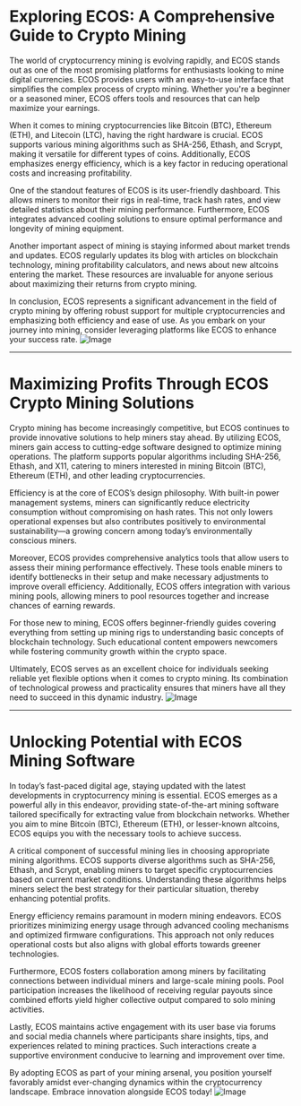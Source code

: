 # Exploring ECOS: A Comprehensive Guide to Crypto Mining

The world of cryptocurrency mining is evolving rapidly, and ECOS stands out as one of the most promising platforms for enthusiasts looking to mine digital currencies. ECOS provides users with an easy-to-use interface that simplifies the complex process of crypto mining. Whether you're a beginner or a seasoned miner, ECOS offers tools and resources that can help maximize your earnings.

When it comes to mining cryptocurrencies like Bitcoin (BTC), Ethereum (ETH), and Litecoin (LTC), having the right hardware is crucial. ECOS supports various mining algorithms such as SHA-256, Ethash, and Scrypt, making it versatile for different types of coins. Additionally, ECOS emphasizes energy efficiency, which is a key factor in reducing operational costs and increasing profitability.

One of the standout features of ECOS is its user-friendly dashboard. This allows miners to monitor their rigs in real-time, track hash rates, and view detailed statistics about their mining performance. Furthermore, ECOS integrates advanced cooling solutions to ensure optimal performance and longevity of mining equipment.

Another important aspect of mining is staying informed about market trends and updates. ECOS regularly updates its blog with articles on blockchain technology, mining profitability calculators, and news about new altcoins entering the market. These resources are invaluable for anyone serious about maximizing their returns from crypto mining.

In conclusion, ECOS represents a significant advancement in the field of crypto mining by offering robust support for multiple cryptocurrencies and emphasizing both efficiency and ease of use. As you embark on your journey into mining, consider leveraging platforms like ECOS to enhance your success rate. ![Image](https://github.com/user-attachments/assets/057c907c-805e-4310-a052-f5031067f3de)

---

# Maximizing Profits Through ECOS Crypto Mining Solutions

Crypto mining has become increasingly competitive, but ECOS continues to provide innovative solutions to help miners stay ahead. By utilizing ECOS, miners gain access to cutting-edge software designed to optimize mining operations. The platform supports popular algorithms including SHA-256, Ethash, and X11, catering to miners interested in mining Bitcoin (BTC), Ethereum (ETH), and other leading cryptocurrencies.

Efficiency is at the core of ECOS’s design philosophy. With built-in power management systems, miners can significantly reduce electricity consumption without compromising on hash rates. This not only lowers operational expenses but also contributes positively to environmental sustainability—a growing concern among today’s environmentally conscious miners.

Moreover, ECOS provides comprehensive analytics tools that allow users to assess their mining performance effectively. These tools enable miners to identify bottlenecks in their setup and make necessary adjustments to improve overall efficiency. Additionally, ECOS offers integration with various mining pools, allowing miners to pool resources together and increase chances of earning rewards.

For those new to mining, ECOS offers beginner-friendly guides covering everything from setting up mining rigs to understanding basic concepts of blockchain technology. Such educational content empowers newcomers while fostering community growth within the crypto space.

Ultimately, ECOS serves as an excellent choice for individuals seeking reliable yet flexible options when it comes to crypto mining. Its combination of technological prowess and practicality ensures that miners have all they need to succeed in this dynamic industry. ![Image](https://github.com/user-attachments/assets/057c907c-805e-4310-a052-f5031067f3de)

---

# Unlocking Potential with ECOS Mining Software

In today’s fast-paced digital age, staying updated with the latest developments in cryptocurrency mining is essential. ECOS emerges as a powerful ally in this endeavor, providing state-of-the-art mining software tailored specifically for extracting value from blockchain networks. Whether you aim to mine Bitcoin (BTC), Ethereum (ETH), or lesser-known altcoins, ECOS equips you with the necessary tools to achieve success.

A critical component of successful mining lies in choosing appropriate mining algorithms. ECOS supports diverse algorithms such as SHA-256, Ethash, and Scrypt, enabling miners to target specific cryptocurrencies based on current market conditions. Understanding these algorithms helps miners select the best strategy for their particular situation, thereby enhancing potential profits.

Energy efficiency remains paramount in modern mining endeavors. ECOS prioritizes minimizing energy usage through advanced cooling mechanisms and optimized firmware configurations. This approach not only reduces operational costs but also aligns with global efforts towards greener technologies.

Furthermore, ECOS fosters collaboration among miners by facilitating connections between individual miners and large-scale mining pools. Pool participation increases the likelihood of receiving regular payouts since combined efforts yield higher collective output compared to solo mining activities.

Lastly, ECOS maintains active engagement with its user base via forums and social media channels where participants share insights, tips, and experiences related to mining practices. Such interactions create a supportive environment conducive to learning and improvement over time.

By adopting ECOS as part of your mining arsenal, you position yourself favorably amidst ever-changing dynamics within the cryptocurrency landscape. Embrace innovation alongside ECOS today! ![Image](https://github.com/user-attachments/assets/057c907c-805e-4310-a052-f5031067f3de)